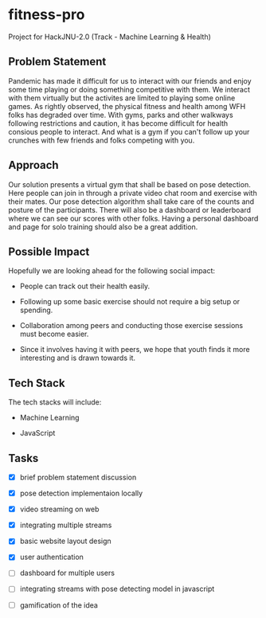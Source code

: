 # fitness-pro

Project for HackJNU-2.0 (Track - Machine Learning & Health)

## Problem Statement

Pandemic has made it difficult for us to interact with our friends and enjoy some time playing or doing something competitive with them.
We interact with them virtually but the activites are limited to playing some online games.
As rightly observed, the physical fitness and health among WFH folks has degraded over time.
With gyms, parks and other walkways following restrictions and caution, it has become difficult for health consious people to interact.
And what is a gym if you can't follow up your crunches with few friends and folks competing with you.

## Approach

Our solution presents a virtual gym that shall be based on pose detection.
Here people can join in through a private video chat room and exercise with their mates.
Our pose detection algorithm shall take care of the counts and posture of the participants.
There will also be a dashboard or leaderboard where we can see our scores with other folks.
Having a personal dashboard and page for solo training should also be a great addition.

## Possible Impact

Hopefully we are looking ahead for the following social impact:

* People can track out their health easily.

* Following up some basic exercise should not require a big setup or spending.

* Collaboration among peers and conducting those exercise sessions must become easier.

* Since it involves having it with peers, we hope that youth finds it more interesting and is drawn towards it.

## Tech Stack

The tech stacks will include:

* Machine Learning

* JavaScript

## Tasks

* [x] brief problem statement discussion

* [x] pose detection implementaion locally

* [x] video streaming on web

* [x] integrating multiple streams

* [x] basic website layout design

* [x] user authentication

* [ ] dashboard for multiple users

* [ ] integrating streams with pose detecting model in javascript

* [ ] gamification of the idea
